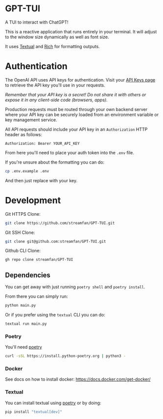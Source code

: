 # GPT-TUI
A TUI to interact with ChatGPT!

This is a reactive application that runs entirely in your terminal.
It will adjust to the window size dynamically as well as font size.

It uses [Textual](https://www.textualize.io/) and [Rich](https://github.com/Textualize/rich) for formatting outputs.


# Authentication

The OpenAI API uses API keys for authentication. Visit your [API Keys page](https://platform.openai.com/account/api-keys) to retrieve the API key you'll use in your requests.

*Remember that your API key is a secret! Do not share it with others or expose it in any client-side code (browsers, apps).*

Production requests must be routed through your own backend server where your API key can be securely loaded from an environment variable or key management service.

All API requests should include your API key in an `Authorization` HTTP header as follows:
```
Authorization: Bearer YOUR_API_KEY
```

From here you'll need to place your auth token into the `.env` file.

If you're unsure about the formatting you can do:
```BASH
cp .env.example .env
```

And then just replace with your key.

# Development

Git HTTPS Clone:
```BASH
git clone https://github.com/streamfan/GPT-TUI.git
```

Git SSH Clone:
```BASH
git clone git@github.com:streamfan/GPT-TUI.git
```

Github CLI Clone:
```BASH
gh repo clone streamfan/GPT-TUI
```

## Dependencies

You can get away with just running `poetry shell` and `poetry install`.

From there you can simply run:
```BASH
python main.py
```

Or if you prefer using the `textual` CLI you can do:
```BASH
textual run main.py
```

### Poetry

You'll need [poetry](https://python-poetry.org/docs/)

```BASH
curl -sSL https://install.python-poetry.org | python3 -
```

### Docker

See docs on how to install docker:
https://docs.docker.com/get-docker/


### Textual

You can install textual using [poetry](https://python-poetry.org/docs/) or by doing:
```BASH
pip install "textual[dev]"
```
